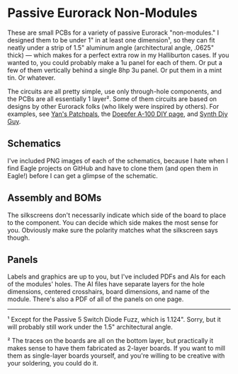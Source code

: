 # Passive Eurorack Non-Modules

These are small PCBs for a variety of passive Eurorack "non-modules." I designed them to be under 1" in at least one dimension¹, so they can fit neatly under a strip of 1.5" aluminum angle (architectural angle, .0625" thick) — which makes for a perfect extra row in my Halliburton cases. If you wanted to, you could probably make a 1u panel for each of them. Or put a few of them vertically behind a single 8hp 3u panel. Or put them in a mint tin. Or whatever.

The circuits are all pretty simple, use only through-hole components, and the PCBs are all essentially 1 layer². Some of them circuits are based on designs by other Eurorack folks (who likely were inspired by others). For examples, see [Yan's Patchpals](https://www.youtube.com/channel/UChDo3AJkkG8NR5XDoN58YQw), the [Doepfer A-100 DIY page](http://www.doepfer.de/DIY/a100_diy.htm), and [Synth Diy Guy](https://www.youtube.com/channel/UCaTca38SJErVLsfYkrg2R9w).

## Schematics

I've included PNG images of each of the schematics, because I hate when I find Eagle projects on GitHub and have to clone them (and open them in Eagle!) before I can get a glimpse of the schematic. 

## Assembly and BOMs

The silkscreens don't necessarily indicate which side of the board to place to the component. You can decide which side makes the most sense for you. Obviously make sure the polarity matches what the silkscreen says though.

## Panels

Labels and graphics are up to you, but I've included PDFs and AIs for each of the modules' holes. The AI files have separate layers for the hole dimensions, centered crosshairs, board dimensions, and name of the module. There's also a PDF of all of the panels on one page.

---

¹ Except for the Passive 5 Switch Diode Fuzz, which is 1.124". Sorry, but it will probably still work under the 1.5" architectural angle.

² The traces on the boards are all on the bottom layer, but practically it makes sense to have them fabricated as 2-layer boards. If you want to mill them as single-layer boards yourself, and you're willing to be creative with your soldering, you could do it.
